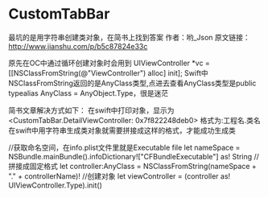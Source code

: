 # CustomTabBar
最坑的是用字符串创建类对象，在简书上找到答案
作者：哟_Json
原文链接：http://www.jianshu.com/p/b5c87824e33c

原先在OC中通过循环创建对象时会用到
UIViewController *vc = [[NSClassFromString(@"ViewController") alloc] init];
Swift中NSClassFromString返回的是AnyClass类型,点进去查看AnyClass类型是public typealias AnyClass = AnyObject.Type，很是迷茫

简书文章解决方式如下：
在swift中打印对象，显示为<CustomTabBar.DetailViewController: 0x7f822248deb0>
格式为:工程名.类名
在swift中用字符串生成类对象就需要拼接成这样的格式，才能成功生成类

//获取命名空间，在info.plist文件里就是Executable file
let nameSpace = NSBundle.mainBundle().infoDictionary!["CFBundleExecutable"] as! String
//拼接成固定格式
let controller:AnyClass = NSClassFromString(nameSpace + "." + controllerName)!
//创建对象
let viewController = (controller as! UIViewController.Type).init()

